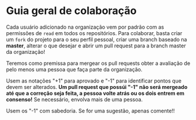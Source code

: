 # Guia geral de colaboração

Cada usuário adicionado na organização vem por padrão com as permissões de `read` em todos os repositórios. Para colaborar, basta criar um `fork` do projeto para o seu perfil pessoal, criar uma branch baseado na **master**, alterar o que desejar e abrir um pull request para a branch master da organização!  </br>

Teremos como premissa para mergear os pull requests obter a avaliação de pelo menos uma pessoa que faça parte da organização. </br>

Usem as notações "+1" para aprovado e "-1" para identificar pontos que devem ser alterados. **Um pull request que possúi "-1" não será mergeado até que a correção seja feita, a pessoa volte atrás ou os dois entrem em consenso!** Se necessário, envolva mais de uma pessoa.

Usem os "-1" com sabedoria. Se for uma sugestão, apenas comente!!
